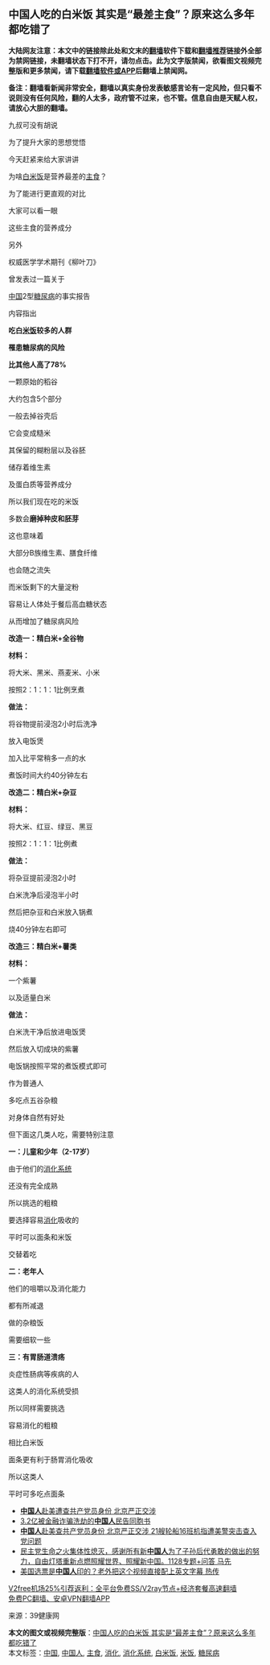  <h2>中国人吃的白米饭 其实是“最差主食”？原来这么多年都吃错了</h2> <p class="notice"><b>大陆网友注意：本文中的链接除此处和文末的<a href="https://github.com/bannedbook/fanqiang" >翻墙</a>软件下载和<a href="https://github.com/killgcd/justmysocks/blob/master/README.md">翻墙推荐</a>链接外全部为禁网链接，未翻墙状态下打不开，请勿点击。此为文字版禁闻，欲看图文视频完整版和更多禁闻，请下载<a href="https://github.com/bannedbook/fanqiang">翻墙软件或APP</a>后翻墙上禁闻网。</p><p>备注：翻墙看新闻非常安全，翻墙以真实身份发表敏感言论有一定风险，但只看不说则没有任何风险，翻的人太多，政府管不过来，也不管。信息自由是天赋人权，请放心大胆的翻墙。</b></p>  <div class="entry"> <p id="conimg">九叔可没有胡说</p> <p>为了提升大家的思想觉悟</p> <p>今天赶紧来给大家讲讲</p> <p>为啥<a href="https://www.bannedbook.org/bnews/tag/%e7%99%bd%e7%b1%b3%e9%a5%ad/" class="st_tag internal_tag" rel="tag" title="标签 白米饭 下的日志">白米饭</a>是营养最差的<a href="https://www.bannedbook.org/bnews/tag/%e4%b8%bb%e9%a3%9f/" class="st_tag internal_tag" rel="tag" title="标签 主食 下的日志">主食</a>？</p> <p>为了能进行更直观的对比</p> <p>大家可以看一眼</p> <p>这些主食的营养成分</p> <p>另外</p> <p>权威医学学术期刊《柳叶刀》</p> <p>曾发表过一篇关于</p> <p><span class='wp_keywordlink_affiliate'><a href="https://www.bannedbook.org/" title="中国" target="_blank">中国</a></span>2型<a href="https://www.bannedbook.org/bnews/tag/%e7%b3%96%e5%b0%bf%e7%97%85/" class="st_tag internal_tag" rel="tag" title="标签 糖尿病 下的日志">糖尿病</a>的事实报告</p> <p>内容指出</p> <p><strong>吃白<a href="https://www.bannedbook.org/bnews/tag/%E7%B1%B3%E9%A5%AD/" class="st_tag internal_tag" rel="tag" title="标签 米饭 下的日志">米饭</a>较多的人群</strong></p> <p><strong>罹患糖尿病的风险</strong></p> <p><strong>比其他人高了78%</strong></p> <p>一颗原始的稻谷</p> <p>大约包含5个部分</p> <p>一般去掉谷壳后</p> <p>它会变成糙米</p> <p>其保留的糊粉层以及谷胚</p>  <p>储存着维生素</p> <p>及蛋白质等营养成分</p> <p>所以我们现在吃的米饭</p> <p>多数会<strong>磨掉种皮和胚芽</strong></p> <p>这也意味着</p> <p>大部分B族维生素、膳食纤维</p> <p>也会随之流失</p> <p>而米饭剩下的大量淀粉</p> <p>容易让人体处于餐后高血糖状态</p> <p>从而增加了糖尿病风险</p> <p><strong>改造一：精白米+全谷物</strong></p> <p><strong>材料：</strong></p> <p>将大米、黑米、燕麦米、小米</p> <p>按照2：1：1：1比例烹煮</p> <p><strong>做法：</strong></p> <p>将谷物提前浸泡2小时后洗净</p> <p>放入电饭煲</p> <p>加入比平常稍多一点的水</p> <p>煮饭时间大约40分钟左右</p> <p><strong>改造二：精白米+杂豆</strong></p>  <p><strong>材料：</strong></p> <p>将大米、红豆、绿豆、黑豆</p> <p>按照2：1：1：1比例煮</p> <p><strong>做法：</strong></p> <p>将杂豆提前浸泡2小时</p> <p>白米洗净后浸泡半小时</p> <p>然后把杂豆和白米放入锅煮</p> <p>烧40分钟左右即可</p> <p><strong>改造三：精白米+薯类</strong></p> <p><strong>材料：</strong></p> <p>一个紫薯</p> <p>以及适量白米</p> <p><strong>做法：</strong></p> <p>白米洗干净后放进电饭煲</p> <p>然后放入切成块的紫薯</p> <p>电饭锅按照平常的煮饭模式即可</p> <p>作为普通人</p> <p>多吃点五谷杂粮</p> <p>对身体自然有好处</p> <p>但下面这几类人吃，需要特别注意</p>  <p><strong>一：儿童和少年（2-17岁）</strong></p> <p>由于他们的<a href="https://www.bannedbook.org/bnews/tag/%E6%B6%88%E5%8C%96%E7%B3%BB%E7%BB%9F/" class="st_tag internal_tag" rel="tag" title="标签 消化系统 下的日志">消化系统</a></p> <p>还没有完全成熟</p> <p>所以挑选的粗粮</p> <p>要选择容易<a href="https://www.bannedbook.org/bnews/tag/%E6%B6%88%E5%8C%96/" class="st_tag internal_tag" rel="tag" title="标签 消化 下的日志">消化</a>吸收的</p> <p>平时可以面条和米饭</p> <p>交替着吃</p> <p><strong>二：老年人</strong></p> <p>他们的咀嚼以及消化能力</p> <p>都有所减退</p> <p>做的杂粮饭</p> <p>需要细软一些</p> <p><strong>三：有胃肠道溃疡</strong></p> <p>炎症性肠病等疾病的人</p> <p>这类人的消化系统受损</p> <p>所以同样需要挑选</p> <p>容易消化的粗粮</p> <p>相比白米饭</p> <p>面条更有利于肠胃消化吸收</p> <p>所以这类人</p>  <p>平时可多吃点面条</p> <ul class='op-related-articles' title='相关阅读'> <li><a href='https://www.bannedbook.org/bnews/worldnews/usa/20201130/1439614.html' target='_blank'><b>中国人</b>赴美遭查共产党员身份 北京严正交涉</a></li> <li><a href='https://www.bannedbook.org/bnews/baitai/20201130/1439579.html' target='_blank'>3.2亿被金融诈骗洗劫的<b>中国人</b>民告同胞书</a></li> <li><a href='https://www.bannedbook.org/bnews/headline/20201130/1439554.html' target='_blank'><b>中国人</b>赴美查共产党员身份 北京严正交涉 21艘轮船16班机指遭美警突击查入党问题</a></li> <li><a href='https://www.bannedbook.org/bnews/bannedvideo/20201128/1439462.html' target='_blank'>民主党生命之火集体性熄灭，感谢所有新<b>中国人</b>为了子孙后代勇敢的做出的努力，自由灯塔重新点燃照耀世界、照耀新中国。1128专题+问答  马先</a></li> <li><a href='https://www.bannedbook.org/bnews/cnnews/20201129/1439088.html' target='_blank'>美国选票是<b>中国人</b>印的？老外把这个视频直接配上英文字幕 热传</a></li> </ul> <p class="texttj"> <a href="https://www.bannedbook.org/forum23/topic22702.html" target="_blank">V2free机场25%引荐返利：全平台免费SS/V2ray节点+经济套餐高速翻墙</a><br/> <a href="https://github.com/bannedbook/fanqiang/wiki/%E7%A6%81%E9%97%BB%E7%BD%91%E5%AE%89%E5%8D%93%E7%BF%BB%E5%A2%99%E6%96%B0%E9%97%BBAPP" target="_blank">免费PC翻墙、安卓VPN翻墙APP</a></p><p> 来源：39健康网 </p><a name='sharetosocial'></a>       <div><b>本文的图文或视频完整版</b>：<a href='https://www.bannedbook.org/bnews/health/20201201/1439883.html'>中国人吃的白米饭 其实是“最差主食”？原来这么多年都吃错了</a></div>  </div><!--END ENTRY--> <div class="postfooter"> <div>本文标签：<a href="https://www.bannedbook.org/bnews/tag/%E4%B8%AD%E5%9B%BD/" rel="tag">中国</a>, <a href="https://www.bannedbook.org/bnews/tag/%e4%b8%ad%e5%9b%bd%e4%ba%ba/" rel="tag">中国人</a>, <a href="https://www.bannedbook.org/bnews/tag/%e4%b8%bb%e9%a3%9f/" rel="tag">主食</a>, <a href="https://www.bannedbook.org/bnews/tag/%E6%B6%88%E5%8C%96/" rel="tag">消化</a>, <a href="https://www.bannedbook.org/bnews/tag/%E6%B6%88%E5%8C%96%E7%B3%BB%E7%BB%9F/" rel="tag">消化系统</a>, <a href="https://www.bannedbook.org/bnews/tag/%e7%99%bd%e7%b1%b3%e9%a5%ad/" rel="tag">白米饭</a>, <a href="https://www.bannedbook.org/bnews/tag/%E7%B1%B3%E9%A5%AD/" rel="tag">米饭</a>, <a href="https://www.bannedbook.org/bnews/tag/%e7%b3%96%e5%b0%bf%e7%97%85/" rel="tag">糖尿病</a></div>  </div><!--END POSTFOOTER--> 